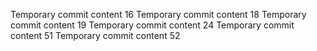 Temporary commit content 16
Temporary commit content 18
Temporary commit content 19
Temporary commit content 24
Temporary commit content 51
Temporary commit content 52
